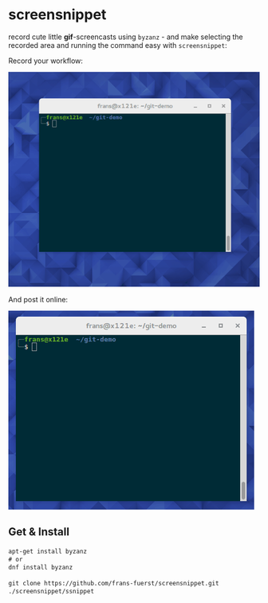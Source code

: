 # screensnippet
record cute little **gif**-screencasts using `byzanz` - and make selecting the
recorded area and running the command easy with `screensnippet`:

Record your workflow:

![CRV screencast](media/howto-bg.gif)


And post it online:

![CRV screencast](media/example-screencast.gif)


Get & Install
-------------
    
    apt-get install byzanz
    # or
    dnf install byzanz

    git clone https://github.com/frans-fuerst/screensnippet.git
    ./screensnippet/ssnippet

